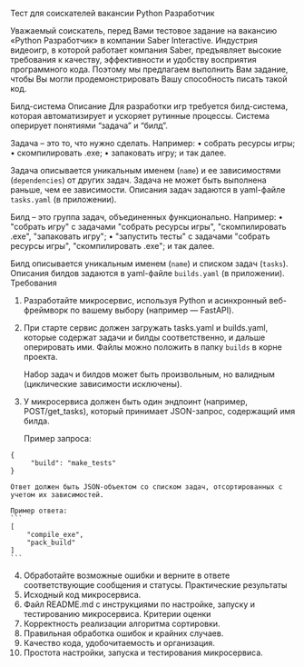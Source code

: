 


Тест  для соискателей вакансии
                                              Python Разработчик 

Уважаемый соискатель, перед Вами тестовое задание на вакансию «Python Разработчик» в компании  Saber Interactive.
Индустрия видеоигр, в которой работает компания Saber, предъявляет высокие требования к качеству, эффективности и удобству восприятия программного кода. Поэтому мы предлагаем выполнить Вам задание, чтобы Вы могли продемонстрировать Вашу способность писать такой код. 

Билд-система
Описание
Для разработки игр требуется билд-система, которая автоматизирует и ускоряет рутинные процессы.
Система оперирует понятиями “задача” и “билд”. 

Задача – это то, что нужно сделать.
Например: 
•	собрать ресурсы игры; 
•	скомпилировать .exe; 
•	запаковать игру;
и так далее.

Задача описывается уникальным именем (`name`) и ее зависимостями (`dependencies`) от других задач. Задача не может быть выполнена раньше, чем ее зависимости. 
Описания задач задаются в yaml-файле `tasks.yaml` (в приложении).

Билд – это группа задач, объединенных функционально. 
Например:
•	"собрать игру" с задачами "собрать ресурсы игры", "скомпилировать .exe", "запаковать игру";
•	"запустить тесты" с задачами "собрать ресурсы игры", "скомпилировать .exe";
и так далее.

Билд описывается уникальным именем (`name`) и списком задач (`tasks`).
Описания билдов задаются в yaml-файле `builds.yaml` (в приложении).
Требования
1. Разработайте микросервис, используя Python и асинхронный веб-фреймворк по вашему выбору (например — FastAPI).

2. При старте сервис должен загружать tasks.yaml и builds.yaml, которые содержат задачи и билды соответственно, и дальше оперировать ими.
Файлы можно положить в папку `builds` в корне проекта.

    Набор задач и билдов может быть произвольным, но валидным (циклические зависимости исключены).

3. У микросервиса должен быть один эндпоинт (например, POST/get_tasks), который принимает JSON-запрос, содержащий имя билда.

    Пример запроса:
```
{
     "build": "make_tests"
}
```

    Ответ должен быть JSON-объектом со списком задач, отсортированных с учетом их зависимостей.

    Пример ответа:
    ```
    [
        "compile_exe",
        "pack_build"
    ]
    ```

4. Обработайте возможные ошибки и верните в ответе соответствующие сообщения и статусы.
Практические результаты
1. Исходный код микросервиса.
2. Файл README.md с инструкциями по настройке, запуску и тестированию микросервиса.
Критерии оценки
1. Корректность реализации алгоритма сортировки.
2. Правильная обработка ошибок и крайних случаев.
3. Качество кода, удобочитаемость и организация.
4. Простота настройки, запуска и тестирования микросервиса.


